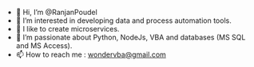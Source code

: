 - 👋 Hi, I’m @RanjanPoudel
- 👀 I’m interested in developing data and process automation tools.
- 💞️ I like to create microservices.
- 🌱 I’m passionate about Python, NodeJs, VBA and databases (MS SQL and MS Access).
- 📫 How to reach me : wondervba@gmail.com

<!---
RanjanPoudel/RanjanPoudel is a ✨ special ✨ repository because its `README.md` (this file) appears on your GitHub profile.
You can click the Preview link to take a look at your changes.
--->
